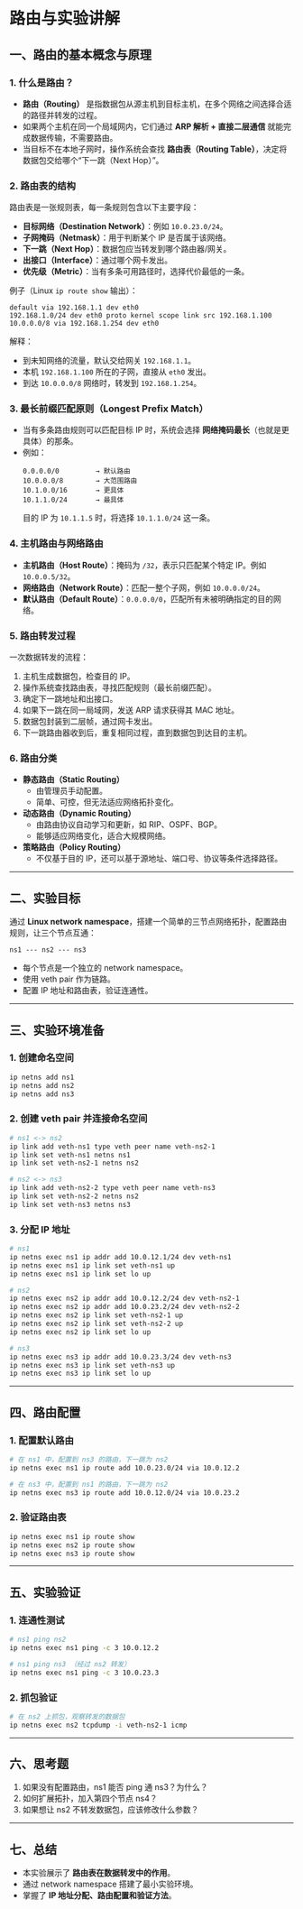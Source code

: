 # 路由与实验讲解

## 一、路由的基本概念与原理

### 1. 什么是路由？
- **路由（Routing）** 是指数据包从源主机到目标主机，在多个网络之间选择合适的路径并转发的过程。
- 如果两个主机在同一个局域网内，它们通过 **ARP 解析 + 直接二层通信** 就能完成数据传输，不需要路由。
- 当目标不在本地子网时，操作系统会查找 **路由表（Routing Table）**，决定将数据包交给哪个“下一跳（Next Hop）”。

### 2. 路由表的结构
路由表是一张规则表，每一条规则包含以下主要字段：
- **目标网络（Destination Network）**：例如 `10.0.23.0/24`。
- **子网掩码（Netmask）**：用于判断某个 IP 是否属于该网络。
- **下一跳（Next Hop）**：数据包应当转发到哪个路由器/网关。
- **出接口（Interface）**：通过哪个网卡发出。
- **优先级（Metric）**：当有多条可用路径时，选择代价最低的一条。

例子（Linux `ip route show` 输出）：
```
default via 192.168.1.1 dev eth0
192.168.1.0/24 dev eth0 proto kernel scope link src 192.168.1.100
10.0.0.0/8 via 192.168.1.254 dev eth0
```

解释：
- 到未知网络的流量，默认交给网关 `192.168.1.1`。
- 本机 `192.168.1.100` 所在的子网，直接从 `eth0` 发出。
- 到达 `10.0.0.0/8` 网络时，转发到 `192.168.1.254`。

### 3. 最长前缀匹配原则（Longest Prefix Match）
- 当有多条路由规则可以匹配目标 IP 时，系统会选择 **网络掩码最长**（也就是更具体）的那条。
- 例如：
  ```
  0.0.0.0/0         → 默认路由
  10.0.0.0/8        → 大范围路由
  10.1.0.0/16       → 更具体
  10.1.1.0/24       → 最具体
  ```
  目的 IP 为 `10.1.1.5` 时，将选择 `10.1.1.0/24` 这一条。

### 4. 主机路由与网络路由
- **主机路由（Host Route）**：掩码为 `/32`，表示只匹配某个特定 IP。例如 `10.0.0.5/32`。
- **网络路由（Network Route）**：匹配一整个子网，例如 `10.0.0.0/24`。
- **默认路由（Default Route）**：`0.0.0.0/0`，匹配所有未被明确指定的目的网络。

### 5. 路由转发过程
一次数据转发的流程：
1. 主机生成数据包，检查目的 IP。
2. 操作系统查找路由表，寻找匹配规则（最长前缀匹配）。
3. 确定下一跳地址和出接口。
4. 如果下一跳在同一局域网，发送 ARP 请求获得其 MAC 地址。
5. 数据包封装到二层帧，通过网卡发出。
6. 下一跳路由器收到后，重复相同过程，直到数据包到达目的主机。

### 6. 路由分类
- **静态路由（Static Routing）**
  - 由管理员手动配置。
  - 简单、可控，但无法适应网络拓扑变化。
- **动态路由（Dynamic Routing）**
  - 由路由协议自动学习和更新，如 RIP、OSPF、BGP。
  - 能够适应网络变化，适合大规模网络。
- **策略路由（Policy Routing）**
  - 不仅基于目的 IP，还可以基于源地址、端口号、协议等条件选择路径。

---

## 二、实验目标
通过 **Linux network namespace**，搭建一个简单的三节点网络拓扑，配置路由规则，让三个节点互通：

```
ns1 --- ns2 --- ns3
```

- 每个节点是一个独立的 network namespace。
- 使用 veth pair 作为链路。
- 配置 IP 地址和路由表，验证连通性。

---

## 三、实验环境准备

### 1. 创建命名空间
```bash
ip netns add ns1
ip netns add ns2
ip netns add ns3
```

### 2. 创建 veth pair 并连接命名空间
```bash
# ns1 <-> ns2
ip link add veth-ns1 type veth peer name veth-ns2-1
ip link set veth-ns1 netns ns1
ip link set veth-ns2-1 netns ns2

# ns2 <-> ns3
ip link add veth-ns2-2 type veth peer name veth-ns3
ip link set veth-ns2-2 netns ns2
ip link set veth-ns3 netns ns3
```

### 3. 分配 IP 地址
```bash
# ns1
ip netns exec ns1 ip addr add 10.0.12.1/24 dev veth-ns1
ip netns exec ns1 ip link set veth-ns1 up
ip netns exec ns1 ip link set lo up

# ns2
ip netns exec ns2 ip addr add 10.0.12.2/24 dev veth-ns2-1
ip netns exec ns2 ip addr add 10.0.23.2/24 dev veth-ns2-2
ip netns exec ns2 ip link set veth-ns2-1 up
ip netns exec ns2 ip link set veth-ns2-2 up
ip netns exec ns2 ip link set lo up

# ns3
ip netns exec ns3 ip addr add 10.0.23.3/24 dev veth-ns3
ip netns exec ns3 ip link set veth-ns3 up
ip netns exec ns3 ip link set lo up
```

---

## 四、路由配置

### 1. 配置默认路由
```bash
# 在 ns1 中，配置到 ns3 的路由，下一跳为 ns2
ip netns exec ns1 ip route add 10.0.23.0/24 via 10.0.12.2

# 在 ns3 中，配置到 ns1 的路由，下一跳为 ns2
ip netns exec ns3 ip route add 10.0.12.0/24 via 10.0.23.2
```

### 2. 验证路由表
```bash
ip netns exec ns1 ip route show
ip netns exec ns2 ip route show
ip netns exec ns3 ip route show
```

---

## 五、实验验证

### 1. 连通性测试
```bash
# ns1 ping ns2
ip netns exec ns1 ping -c 3 10.0.12.2

# ns1 ping ns3 （经过 ns2 转发）
ip netns exec ns1 ping -c 3 10.0.23.3
```

### 2. 抓包验证
```bash
# 在 ns2 上抓包，观察转发的数据包
ip netns exec ns2 tcpdump -i veth-ns2-1 icmp
```

---

## 六、思考题
1. 如果没有配置路由，ns1 能否 ping 通 ns3？为什么？
2. 如何扩展拓扑，加入第四个节点 ns4？
3. 如果想让 ns2 不转发数据包，应该修改什么参数？

---

## 七、总结
- 本实验展示了 **路由表在数据转发中的作用**。
- 通过 network namespace 搭建了最小实验环境。
- 掌握了 **IP 地址分配、路由配置和验证方法**。
